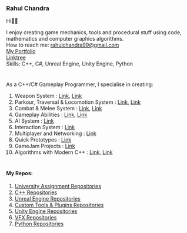 ### Rahul Chandra 

Hi👋🏻 <br>

I enjoy creating game mechanics, tools and procedural stuff using code, mathematics and computer graphics algorithms.<br>
How to reach me: rahulchandra99@gmail.com<br>
<a href="https://olivine-tie-eb9.notion.site/Rahul-Chandra-Gameplay-Programmer-Portfolio-1787a28b85ef8023b062e4c94f2d3c1b?pvs=74" target="_blank"> My Portfolio <br></a>
<a href="https://linktr.ee/rahulchandra99" target="_blank"> Linktree <br></a>
Skills: C++, C#, Unreal Engine, Unity Engine, Python

#

As a C++/C# Gameplay Programmer, I specialise in creating:

1. Weapon System : [Link](https://github.com/RahulChandra99/fps-mechanics-ue5-cpp), [Link](https://github.com/RahulChandra99/ue5-cpp-shooter-stealth-mechanics-recreate)
3. Parkour, Traversal & Locomotion System : [Link](https://github.com/RahulChandra99/ue5-cpp-shooter-stealth-mechanics-recreate), [Link](https://github.com/RahulChandra99/recreate-climbing-mechanics-cpp)
4. Combat & Melee System : [Link](https://github.com/RahulChandra99/ue5-cpp-shooter-stealth-mechanics-recreate), [Link](https://github.com/RahulChandra99/ue5-marvel-rivals-mechanics)
5. Gameplay Abilities : [Link](https://github.com/RahulChandra99/ue5-cpp-shooter-stealth-mechanics-recreate), [Link](https://github.com/RahulChandra99/ue5-marvel-rivals-mechanics)
6. AI System : [Link](https://github.com/RahulChandra99/ue5-cpp-shooter-stealth-mechanics-recreate)
7. Interaction System : [Link](https://github.com/RahulChandra99/fps-mechanics-ue5-cpp)
8. Multiplayer and Networking : [Link](https://github.com/RahulChandra99/fps-mechanics-ue5-cpp)
10. Quick Prototypes : [Link](https://github.com/RahulChandra99/prototypes-unity)
11. GameJam Projects : [Link](https://github.com/RahulChandra99/gamejam-projects)
12. Algorithms with Modern C++ : [Link](https://github.com/RahulChandra99/procedural-maze-generator-cpp), [Link](https://github.com/RahulChandra99/sfml-sdl2-cpp-games)

#

#### My Repos:

1. <a href="https://github.com/stars/RahulChandra99/lists/university-assignments"> University Assignment Repositories </a>
2. <a href="https://github.com/stars/RahulChandra99/lists/c-projects"> C++ Repositories </a>
3. <a href="https://github.com/stars/RahulChandra99/lists/unreal-gameplay-projects"> Unreal Engine Repositories </a>
4. <a href="https://github.com/stars/RahulChandra99/lists/tools-and-plugins"> Custom Tools & Plugins Repositories </a>
5. <a href="https://github.com/stars/RahulChandra99/lists/unity-projects"> Unity Engine Repositories </a>
6. <a href="https://github.com/stars/RahulChandra99/lists/vfx-repos"> VFX Repositories </a>
7. <a href="https://github.com/stars/RahulChandra99/lists/python-projects"> Python Repositories </a>

#




